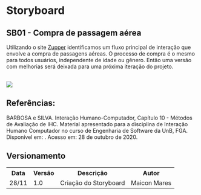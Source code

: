 # Storyboard
## SB01 - Compra de passagem aérea
<p>Utilizando o site <a href="https://www.zupper.com.br">Zupper</a> identificamos um fluxo principal de interação que envolve a compra de passagens aéreas. O processo de compra é o mesmo para todos usuários, independente de idade ou gênero. Então uma versão com melhorias será deixada para uma próxima iteração do projeto.
</p>
<br>
<img src="https://github.com/Interacao-Humano-Computador/2020.1-Zupper/blob/DOC05_storyboard_projeto/images/storyboard/Storyboard.png?raw=true">
<br>

## Referências:
<p>BARBOSA e SILVA. Interação Humano-Computador, Capítulo 10 - Métodos de Avaliação de IHC. Material apresentado para a disciplina de Interação Humano Computador no curso de Engenharia de Software da UnB, FGA. Disponível em: <https://aprender3.unb.br/pluginfile.php/581392/mod_resource/content/3/Cap.%2010%20Simone_Barbosa_Bruno-Interacao_humano_computador.pdf>. Acesso em: 28 de outubro de 2020.
</p>

## Versionamento
<table>
  <tr>
    <th>Data</th>
    <th>Versão</th>
    <th>Descrição</th>
    <th>Autor</th>
  </tr>
  <tr>
    <td>28/11</td>
    <td>1.0</td>
    <td>Criação do Storyboard</td>
    <td>Maicon Mares</td>
  </tr>
</table>